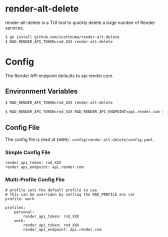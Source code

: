 # render-alt-delete

render-alt-delete is a TUI tool to quickly delete a large number of Render services.

```bash
$ go install github.com/scottnuma/render-alt-delete
$ RAD_RENDER_API_TOKEN=rnd_XXX render-alt-delete
```

# Config

The Render API endpoint defaults to api.render.com.

## Environment Variables

```bash
$ RAD_RENDER_API_TOKEN=rnd_XXX render-alt-delete

$ RAD_RENDER_API_TOKEN=rnd_XXX RAD_RENDER_API_ENDPOINT=api.render.com render-alt-delete
```

## Config File

The config file is read at `$HOME/.config/render-alt-delete/config.yaml`.


### Simple Config File
```
render_api_token: rnd_XXX
render_api_endpoint: api.render.com
```

### Multi-Profile Config File
```
# profile sets the default profile to use
# this can be overriden by setting the RAD_PROFILE env var
profile: work

profiles:
    personal:
        render_api_token: rnd_XXX
    work:
        render_api_token: rnd_XXX
        render_api_endpoint: api.render.com
```

